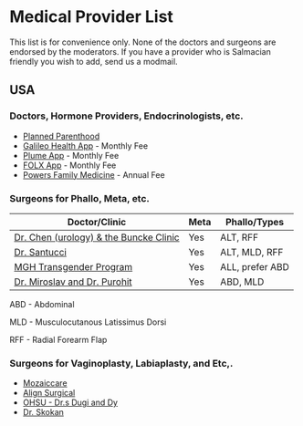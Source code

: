 # Medical Provider List
This list is for convenience only.
None of the doctors and surgeons are endorsed by the moderators.
If you have a provider who is Salmacian friendly you wish to add, send us a modmail.

## USA

### Doctors, Hormone Providers, Endocrinologists, etc.

* [Planned Parenthood](https://www.plannedparenthood.org/health-center)
* [Galileo Health App](https://galileohealth.com/) - Monthly Fee
* [Plume App](https://getplume.co/) - Monthly Fee
* [FOLX App](https://www.folxhealth.com/) - Monthly Fee
* [Powers Family Medicine](https://powersfamilymedicine.com/new-patients) - Annual Fee

### Surgeons for Phallo, Meta, etc.

| Doctor/Clinic | Meta | Phallo/Types|
|--- | --- | ---|
|[Dr. Chen (urology) &amp; the Buncke Clinic](https://www.gurecon.com/) | Yes | ALT, RFF |
|[Dr. Santucci](https://cranects.com/) | Yes | ALT, MLD, RFF |
|[MGH Transgender Program](https://www.massgeneral.org/transgender-health-program) | Yes | ALL, prefer ABD |
|[Dr. Miroslav and Dr. Purohit](https://www.mountsinai.org/locations/center-transgender-medicine-surgery) | Yes | ABD, MLD |

ABD - Abdominal

MLD - Musculocutanous Latissimus Dorsi

RFF - Radial Forearm Flap 


### Surgeons for Vaginoplasty, Labiaplasty, and Etc,.
* [Mozaiccare](https://www.mozaiccare.net/)
* [Align Surgical](https://www.alignsurgical.com/)
* [OHSU - Dr.s Dugi and Dy](https://www.ohsu.edu/transgender-health) 
* [Dr. Skokan](https://www.washington.edu/urology/people/alexander-skokan-md/)